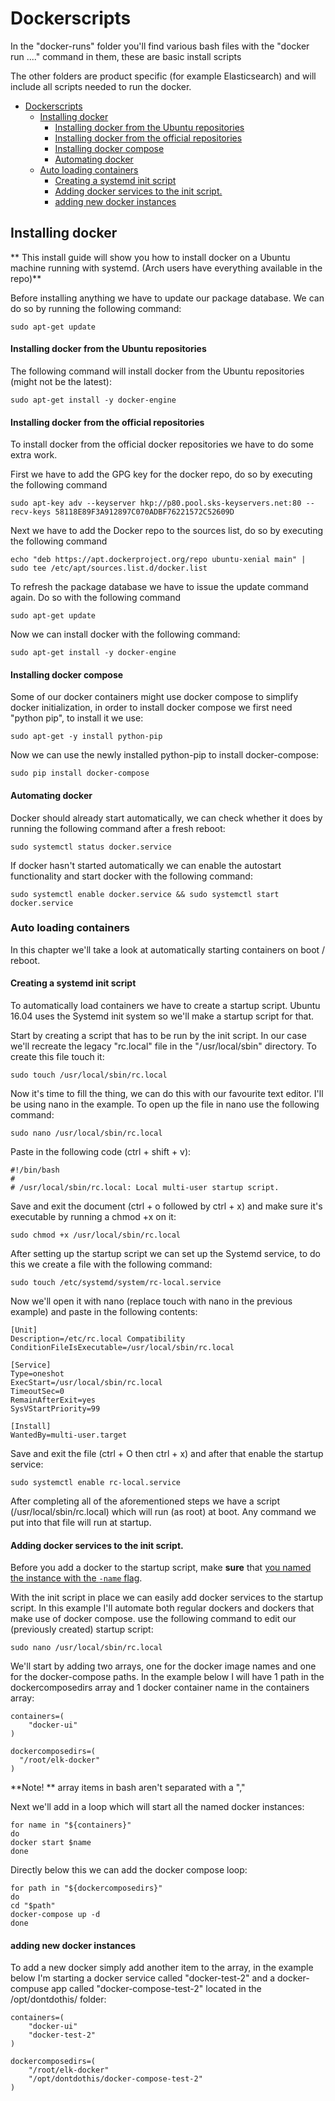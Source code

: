 # Dockerscripts
In the "docker-runs" folder you'll find various bash files with the "docker run ...." command in them, these are basic install scripts

The other folders are product specific (for example Elasticsearch) and will include all scripts needed to run the docker.

- [Dockerscripts](#dockerscripts)
  - [Installing docker](#installing-docker)
      - [Installing docker from the Ubuntu repositories](#installing-docker-from-the-ubuntu-repositories)
      - [Installing docker from the official repositories](#installing-docker-from-the-official-repositories)
      - [Installing docker compose](#installing-docker-compose)
      - [Automating docker](#automating-docker)
  - [Auto loading containers](#auto-loading-containers)
      - [Creating a systemd init script](#creating-a-systemd-init-script)
      - [Adding docker services to the init script.](#adding-docker-services-to-the-init-script)
      - [adding new docker instances](#adding-new-docker-instances)


## Installing docker
** This install guide will show you how to install docker on a Ubuntu machine running with systemd. (Arch users have everything available in the repo)**

Before installing anything we have to update our package database. We can do so by running the following command:

```
sudo apt-get update
```

#### Installing docker from the Ubuntu repositories
The following command will install docker from the Ubuntu repositories (might not be the latest):
```
sudo apt-get install -y docker-engine
```

#### Installing docker from the official repositories
To install docker from the official docker repositories we have to do some extra work.

First we have to add the GPG key for the docker repo, do so by executing the following command
````
sudo apt-key adv --keyserver hkp://p80.pool.sks-keyservers.net:80 --recv-keys 58118E89F3A912897C070ADBF76221572C52609D
````
Next we have to add the Docker repo to the sources list, do so by executing the following command
```
echo "deb https://apt.dockerproject.org/repo ubuntu-xenial main" | sudo tee /etc/apt/sources.list.d/docker.list
```
To refresh the package database we have to issue the update command again. Do so with the following command
```
sudo apt-get update
```
Now we can install docker with the following command:
```
sudo apt-get install -y docker-engine
```

#### Installing docker compose
Some of our docker containers might use docker compose to simplify docker initialization, in order to install docker compose we first need "python pip", to install it we use:
```
sudo apt-get -y install python-pip
```
Now we can use the newly installed python-pip to install docker-compose:
```
sudo pip install docker-compose 
```
#### Automating docker
Docker should already start automatically, we can check whether it does by running the following command after a fresh reboot:
```
sudo systemctl status docker.service
```
If docker hasn't started automatically we can enable the autostart functionality and start docker with the following command:
```
sudo systemctl enable docker.service && sudo systemctl start docker.service
```

### Auto loading containers
In this chapter we'll take a look at automatically starting containers on boot / reboot.

#### Creating a systemd init script
To automatically load containers we have to create a startup script. Ubuntu 16.04 uses the Systemd init system so we'll make a startup script for that.

Start by creating a script that has to be run by the init script. In our case we'll recreate the legacy "rc.local" file in the "/usr/local/sbin" directory. To create this file touch it:
```
sudo touch /usr/local/sbin/rc.local
```
Now it's time to fill the thing, we can do this with our favourite text editor. I'll be using nano in the example. 
To open up the file in nano use the following command:
```
sudo nano /usr/local/sbin/rc.local
```
Paste in the following code (ctrl + shift + v):
```
#!/bin/bash
#
# /usr/local/sbin/rc.local: Local multi-user startup script.
```
Save and exit the document (ctrl + o followed by ctrl + x) and make sure it's executable by running a chmod +x on it:
```
sudo chmod +x /usr/local/sbin/rc.local
```
After setting up the startup script we can set up the Systemd service, to do this we create a file with the following command:
```
sudo touch /etc/systemd/system/rc-local.service
```
Now we'll open it with nano (replace touch with nano in the previous example) and paste in the following contents:

```
[Unit]
Description=/etc/rc.local Compatibility
ConditionFileIsExecutable=/usr/local/sbin/rc.local
 
[Service]
Type=oneshot
ExecStart=/usr/local/sbin/rc.local
TimeoutSec=0
RemainAfterExit=yes
SysVStartPriority=99
 
[Install]
WantedBy=multi-user.target
```
Save and exit the file (ctrl + O then ctrl + x) and after that enable the startup service:
```
sudo systemctl enable rc-local.service
```
After completing all of the aforementioned steps we have a script (/usr/local/sbin/rc.local) which will run (as root) at boot. Any command we put into that file will run at startup.

#### Adding docker services to the init script.
Before you add a docker to the startup script, make **sure** that [you named the instance with the `-name` flag](https://blog.docker.com/2013/10/docker-0-6-5-links-container-naming-advanced-port-redirects-host-integration/).

With the init script in place we can easily add docker services to the startup script. In this example I'll automate both regular dockers and dockers that make use of docker compose.
use the following command to edit our (previously created) startup script:

```
sudo nano /usr/local/sbin/rc.local
```

We'll start by adding two arrays, one for the docker image names and one for the docker-compose paths. In the example below I will have 1 path in the dockercomposedirs array and 1 docker container name in the containers array:
```
containers=(
    "docker-ui"
)
 
dockercomposedirs=(
  "/root/elk-docker"
)
```
**Note! ** array items in bash aren't separated with a ","

Next we'll add in a loop which will start all the named docker instances:

```
for name in "${containers}"
do
docker start $name
done
```

Directly below this we can add the docker compose loop:

```
for path in "${dockercomposedirs}"
do
cd "$path"
docker-compose up -d
done
```

#### adding new docker instances
To add a new docker simply add another item to the array, in the example below I'm starting a docker service called "docker-test-2" and a docker-compuse app called "docker-compose-test-2" located in the /opt/dontdothis/ folder:
```
containers=(
    "docker-ui"
    "docker-test-2"
)
 
dockercomposedirs=(
    "/root/elk-docker"
    "/opt/dontdothis/docker-compose-test-2"
)
```
